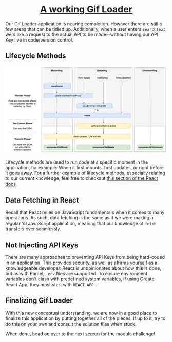 <h1 style="text-align: center; text-decoration: underline; margin-top: 50px">A working Gif Loader</h1>

Our Gif Loader application is nearing completion. However there are still a few areas that can be tidied up. Additionally, when a user enters `searchText`, we'd like a request to the actual API to be made--without having our API Key live in code/version control.

## Lifecycle Methods

![React Lifecycle](../images/react-lifecycle.jpeg)

Lifecycle methods are used to run code at a specific moment in the application, for example: When it first mounts, first updates, or right before it goes away.
For a further example of lifecycle methods, especially relating to our current knowledge, feel free to checkout <a href="https://reactjs.org/docs/state-and-lifecycle.html#adding-lifecycle-methods-to-a-class" target="_blank">this section of the React docs</a>.

## Data Fetching in React

Recall that React relies on JavaScript fundamentals when it comes to many operations. As such, data fetching is the same as if we were making a regular 'ol JavaScript application, meaning that our knowledge of `fetch` transfers over seamlessly.

## Not Injecting API Keys

There are many approaches to preventing API Keys from being hard-coded in an application. This provides security, as well as affirms yourself as a knowledgeable developer. React is unopinionated about how this is done, but as with Parcel, `.env` files are supported. To ensure environment variables don't clash with predefined system variables, if using Create React App, they must start with `REACT_APP_`.

## Finalizing Gif Loader

With this new conceptual understanding, we are now in a good place to finalize this application by putting together all of the pieces. If up to it, try to do this on your own and consult the solution files when stuck.

When done, head on over to the next screen for the module challenge!
